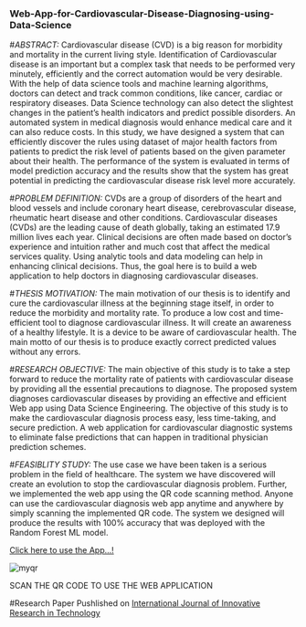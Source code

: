 ### Web-App-for-Cardiovascular-Disease-Diagnosing-using-Data-Science

#*ABSTRACT:*
Cardiovascular disease (CVD) is a big reason for morbidity and mortality in the current living style. Identification of Cardiovascular disease is an important but a complex task that needs to be performed very minutely, efficiently and the correct automation would be very desirable. With the help of data science tools and machine learning algorithms, doctors can detect and track common conditions, like cancer, cardiac or respiratory diseases. Data Science technology can also detect the slightest changes in the patient’s health indicators and predict possible disorders. An automated system in medical diagnosis would enhance medical care and it can also reduce costs. In this study, we have designed a system that can efficiently discover the rules using dataset of major health factors from patients to predict the risk level of patients based on the given parameter about their health. The performance of the system is evaluated in terms of model prediction accuracy and the results show that the system has great potential in predicting the cardiovascular disease risk level more accurately.

#*PROBLEM DEFINITION:*
CVDs are a group of disorders of the heart and blood vessels and include coronary heart disease, cerebrovascular disease, rheumatic heart disease and other conditions. Cardiovascular diseases (CVDs) are the leading cause of death globally, taking an estimated 17.9 million lives each year. Clinical decisions are often made based on doctor’s experience and intuition rather and much cost that affect the medical services quality. Using analytic tools and data modeling can help in enhancing clinical decisions. Thus, the goal here is to build a web application to help doctors in diagnosing cardiovascular diseases.

#*THESIS MOTIVATION:*
The main motivation of our thesis is to identify and cure the cardiovascular illness at the beginning stage itself, in order to reduce the morbidity and mortality rate. To produce a low cost and time-efficient tool to diagnose cardiovascular illness. It will create an awareness of a healthy lifestyle. It is a device to be aware of cardiovascular health. The main motto of our thesis is to produce exactly correct predicted values without any errors.

#*RESEARCH OBJECTIVE:*
The main objective of this study is to take a step forward to reduce the mortality rate of patients with cardiovascular disease by providing all the essential precautions to diagnose. The proposed system diagnoses cardiovascular diseases by providing an effective and efficient Web app using Data Science Engineering. The objective of this study is to make the cardiovascular diagnosis process easy, less time-taking, and secure prediction. A web application for cardiovascular diagnostic systems to eliminate false predictions that can happen in traditional physician prediction schemes.

#*FEASIBLITY STUDY:*
The use case we have been taken is a serious problem in the field of healthcare. The system we have discovered will create an evolution to stop the cardiovascular diagnosis problem. Further, we implemented the web app using the QR code scanning method. Anyone can use the cardiovascular diagnosis web app anytime and anywhere by simply scanning the implemented QR code. The system we designed will produce the results with 100% accuracy that was deployed with the Random Forest ML model. 

[Click here to use the App...!](https://deivanai-subramanian-web-app-for-cardiovascu-streamfinal-dwtdec.streamlit.app/)

![myqr](https://github.com/Deivanai-Subramanian/Web-App-for-Cardiovascular-Diagnosing-Using-Data-Science/assets/86340024/cc9edbe3-1460-4e1c-8df1-e3827a9601b9)

SCAN THE QR CODE TO USE THE WEB APPLICATION

#Research Paper Pushlished on [International Journal of Innovative Research in Technology](http://ijirt.org/Article?manuscript=157973)
